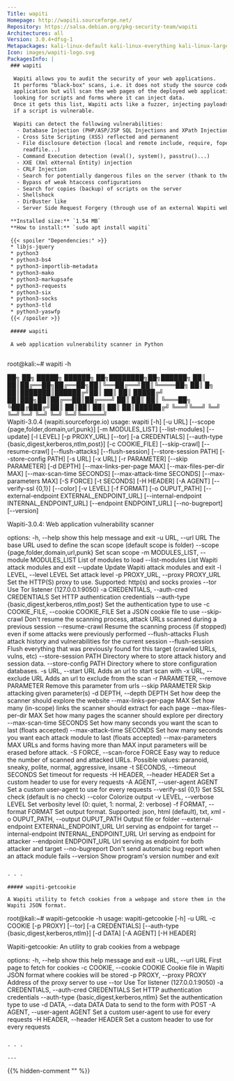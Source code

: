 ```yaml
---
Title: wapiti
Homepage: http://wapiti.sourceforge.net/
Repository: https://salsa.debian.org/pkg-security-team/wapiti
Architectures: all
Version: 3.0.4+dfsg-1
Metapackages: kali-linux-default kali-linux-everything kali-linux-large kali-tools-information-gathering kali-tools-vulnerability kali-tools-web 
Icon: images/wapiti-logo.svg
PackagesInfo: |
 ### wapiti
 
  Wapiti allows you to audit the security of your web applications.
  It performs "black-box" scans, i.e. it does not study the source code of the
  application but will scan the web pages of the deployed web applications,
  looking for scripts and forms where it can inject data.
  Once it gets this list, Wapiti acts like a fuzzer, injecting payloads to see
  if a script is vulnerable.
   
  Wapiti can detect the following vulnerabilities:
   - Database Injection (PHP/ASP/JSP SQL Injections and XPath Injections)
   - Cross Site Scripting (XSS) reflected and permanent
   - File disclosure detection (local and remote include, require, fopen,
     readfile...)
   - Command Execution detection (eval(), system(), passtru()...)
   - XXE (Xml eXternal Entity) injection
   - CRLF Injection
   - Search for potentially dangerous files on the server (thank to the Nikto db)
   - Bypass of weak htaccess configurations
   - Search for copies (backup) of scripts on the server
   - Shellshock
   - DirBuster like
   - Server Side Request Forgery (through use of an external Wapiti website)
 
 **Installed size:** `1.54 MB`  
 **How to install:** `sudo apt install wapiti`  
 
 {{< spoiler "Dependencies:" >}}
 * libjs-jquery
 * python3
 * python3-bs4
 * python3-importlib-metadata
 * python3-mako 
 * python3-markupsafe
 * python3-requests
 * python3-six 
 * python3-socks
 * python3-tld
 * python3-yaswfp
 {{< /spoiler >}}
 
 ##### wapiti
 
 A web application vulnerability scanner in Python
 
 ```
 root@kali:~# wapiti -h
 
  ██╗    ██╗ █████╗ ██████╗ ██╗████████╗██╗██████╗
  ██║    ██║██╔══██╗██╔══██╗██║╚══██╔══╝██║╚════██╗
  ██║ █╗ ██║███████║██████╔╝██║   ██║   ██║ █████╔╝
  ██║███╗██║██╔══██║██╔═══╝ ██║   ██║   ██║ ╚═══██╗
  ╚███╔███╔╝██║  ██║██║     ██║   ██║   ██║██████╔╝
   ╚══╝╚══╝ ╚═╝  ╚═╝╚═╝     ╚═╝   ╚═╝   ╚═╝╚═════╝  
 Wapiti-3.0.4 (wapiti.sourceforge.io)
 usage: wapiti [-h] [-u URL] [--scope {page,folder,domain,url,punk}]
               [-m MODULES_LIST] [--list-modules] [--update] [-l LEVEL]
               [-p PROXY_URL] [--tor] [-a CREDENTIALS]
               [--auth-type {basic,digest,kerberos,ntlm,post}] [-c COOKIE_FILE]
               [--skip-crawl] [--resume-crawl] [--flush-attacks]
               [--flush-session] [--store-session PATH] [--store-config PATH]
               [-s URL] [-x URL] [-r PARAMETER] [--skip PARAMETER] [-d DEPTH]
               [--max-links-per-page MAX] [--max-files-per-dir MAX]
               [--max-scan-time SECONDS] [--max-attack-time SECONDS]
               [--max-parameters MAX] [-S FORCE] [-t SECONDS] [-H HEADER]
               [-A AGENT] [--verify-ssl {0,1}] [--color] [-v LEVEL] [-f FORMAT]
               [-o OUPUT_PATH] [--external-endpoint EXTERNAL_ENDPOINT_URL]
               [--internal-endpoint INTERNAL_ENDPOINT_URL]
               [--endpoint ENDPOINT_URL] [--no-bugreport] [--version]
 
 Wapiti-3.0.4: Web application vulnerability scanner
 
 options:
   -h, --help            show this help message and exit
   -u URL, --url URL     The base URL used to define the scan scope (default
                         scope is folder)
   --scope {page,folder,domain,url,punk}
                         Set scan scope
   -m MODULES_LIST, --module MODULES_LIST
                         List of modules to load
   --list-modules        List Wapiti attack modules and exit
   --update              Update Wapiti attack modules and exit
   -l LEVEL, --level LEVEL
                         Set attack level
   -p PROXY_URL, --proxy PROXY_URL
                         Set the HTTP(S) proxy to use. Supported: http(s) and
                         socks proxies
   --tor                 Use Tor listener (127.0.0.1:9050)
   -a CREDENTIALS, --auth-cred CREDENTIALS
                         Set HTTP authentication credentials
   --auth-type {basic,digest,kerberos,ntlm,post}
                         Set the authentication type to use
   -c COOKIE_FILE, --cookie COOKIE_FILE
                         Set a JSON cookie file to use
   --skip-crawl          Don't resume the scanning process, attack URLs scanned
                         during a previous session
   --resume-crawl        Resume the scanning process (if stopped) even if some
                         attacks were previously performed
   --flush-attacks       Flush attack history and vulnerabilities for the
                         current session
   --flush-session       Flush everything that was previously found for this
                         target (crawled URLs, vulns, etc)
   --store-session PATH  Directory where to store attack history and session
                         data.
   --store-config PATH   Directory where to store configuration databases.
   -s URL, --start URL   Adds an url to start scan with
   -x URL, --exclude URL
                         Adds an url to exclude from the scan
   -r PARAMETER, --remove PARAMETER
                         Remove this parameter from urls
   --skip PARAMETER      Skip attacking given parameter(s)
   -d DEPTH, --depth DEPTH
                         Set how deep the scanner should explore the website
   --max-links-per-page MAX
                         Set how many (in-scope) links the scanner should
                         extract for each page
   --max-files-per-dir MAX
                         Set how many pages the scanner should explore per
                         directory
   --max-scan-time SECONDS
                         Set how many seconds you want the scan to last (floats
                         accepted)
   --max-attack-time SECONDS
                         Set how many seconds you want each attack module to
                         last (floats accepted)
   --max-parameters MAX  URLs and forms having more than MAX input parameters
                         will be erased before attack.
   -S FORCE, --scan-force FORCE
                         Easy way to reduce the number of scanned and attacked
                         URLs. Possible values: paranoid, sneaky, polite,
                         normal, aggressive, insane
   -t SECONDS, --timeout SECONDS
                         Set timeout for requests
   -H HEADER, --header HEADER
                         Set a custom header to use for every requests
   -A AGENT, --user-agent AGENT
                         Set a custom user-agent to use for every requests
   --verify-ssl {0,1}    Set SSL check (default is no check)
   --color               Colorize output
   -v LEVEL, --verbose LEVEL
                         Set verbosity level (0: quiet, 1: normal, 2: verbose)
   -f FORMAT, --format FORMAT
                         Set output format. Supported: json, html (default),
                         txt, xml
   -o OUPUT_PATH, --output OUPUT_PATH
                         Output file or folder
   --external-endpoint EXTERNAL_ENDPOINT_URL
                         Url serving as endpoint for target
   --internal-endpoint INTERNAL_ENDPOINT_URL
                         Url serving as endpoint for attacker
   --endpoint ENDPOINT_URL
                         Url serving as endpoint for both attacker and target
   --no-bugreport        Don't send automatic bug report when an attack module
                         fails
   --version             Show program's version number and exit
 ```
 
 - - -
 
 ##### wapiti-getcookie
 
 A Wapiti utility to fetch cookies from a webpage and store them in the Wapiti JSON format.
 
 ```
 root@kali:~# wapiti-getcookie -h
 usage: wapiti-getcookie [-h] -u URL -c COOKIE [-p PROXY] [--tor]
                         [-a CREDENTIALS]
                         [--auth-type {basic,digest,kerberos,ntlm}] [-d DATA]
                         [-A AGENT] [-H HEADER]
 
 Wapiti-getcookie: An utility to grab cookies from a webpage
 
 options:
   -h, --help            show this help message and exit
   -u URL, --url URL     First page to fetch for cookies
   -c COOKIE, --cookie COOKIE
                         Cookie file in Wapiti JSON format where cookies will
                         be stored
   -p PROXY, --proxy PROXY
                         Address of the proxy server to use
   --tor                 Use Tor listener (127.0.0.1:9050)
   -a CREDENTIALS, --auth-cred CREDENTIALS
                         Set HTTP authentication credentials
   --auth-type {basic,digest,kerberos,ntlm}
                         Set the authentication type to use
   -d DATA, --data DATA  Data to send to the form with POST
   -A AGENT, --user-agent AGENT
                         Set a custom user-agent to use for every requests
   -H HEADER, --header HEADER
                         Set a custom header to use for every requests
 ```
 
 - - -
 
---
```

{{% hidden-comment "<!--Do not edit anything above this line-->" %}}
